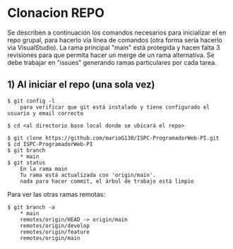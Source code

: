 # Clonacion REPO

Se describen a continuación los comandos necesarios para inicializar el en repo grupal, para hacerlo via linea de comandos (otra forma sería hacerlo via VisualStudio). La rama principal "main" está protegida y hacen falta 3 revisiones para que permita hacer un merge de un rama alternativa. Se debe trabajar en "issues" generando ramas particulares por cada tarea.

## 1) Al iniciar el repo (una sola vez)

    $ git config -l
        para verificar que git está instalado y tiene configurado el usuario y email correcto

    $ cd <al directorio base local donde se ubicará el repo>

    $ git clone https://github.com/marioG130/ISPC-ProgramadorWeb-PI.git
    $ cd ISPC-ProgramadorWeb-PI
    $ git branch
        * main
    $ git status
        En la rama main
        Tu rama está actualizada con 'origin/main'.
        nada para hacer commit, el árbol de trabajo está limpio

Para ver las otras ramas remotas:

    $ git branch -a
        * main
        remotes/origin/HEAD -> origin/main
        remotes/origin/develop
        remotes/origin/feature
        remotes/origin/main
